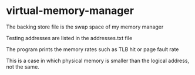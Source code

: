 # virtual-memory-manager

The backing store file is the swap space of my memory manager

Testing addresses are listed in the addresses.txt file

The program prints the memory rates such as TLB hit or page fault rate

This is a case in which physical memory is smaller than the logical address, not the same.
